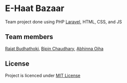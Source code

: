 # E-Haat Bazaar
Team project done using PHP [Laravel](resources/README.md), HTML, CSS, and JS

## Team members
[Rajat Budhathoki](https://github.com/budhathokirajat), 
[Bipin Chaudhary](https://github.com/Bipin-11), 
[Abhinna Ojha](https://github.com/abhinnaojha013)

## License
Project is licenced under [MIT License](https://choosealicense.com/licenses/mit/)

